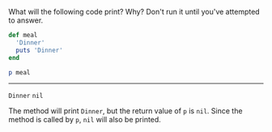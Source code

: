 What will the following code print? Why? Don't run it until you've attempted to answer.
```ruby
def meal
  'Dinner'
  puts 'Dinner'
end

p meal
```

---
`Dinner`
`nil`

The method will print `Dinner`, but the return value of `p` is `nil`. Since the method is called by `p`, `nil` will also be printed.